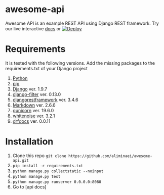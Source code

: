 # awesome-api
Awesome API is an example REST API using Django REST framework.
Try our live interactive [docs] or [![Deploy](https://www.herokucdn.com/deploy/button.svg)](https://heroku.com/deploy)


Requirements
============

It is tested with the following versions. Add the missing packages to the requirements.txt of your Django project 

1. [Python]
2. [pip]
3. [Django] ver. 1.9.7
4. [django-filter] ver. 0.13.0
5. [djangorestframework] ver. 3.4.6
6. [Markdown] ver. 2.6.6
7. [gunicorn] ver. 19.6.0
8. [whitenoise] ver. 3.2.1
9. [drfdocs] ver. 0.0.11

Installation
============

1. Clone this repo `git clone https://github.com/aliminaei/awesome-api.git`
2. `pip install -r requirements.txt`
3. `python manage.py collectstatic --noinput`
4. `python manage.py test`
5. `python manage.py runserver 0.0.0.0:8080`
6. Go to [api docs]

[Python]: https://www.python.org/download/releases/2.7/ "Python 2.7"
[pip]: https://pypi.python.org/pypi/pip "pip"
[django]: https://www.djangoproject.com/ "Django==1.9.7"
[django-filter]: http://django-filter.readthedocs.io/en/latest/usage.html "django-filter"
[djangorestframework]: http://www.django-rest-framework.org/ "djangorestframework"
[Markdown]: https://pypi.python.org/pypi/Markdown/ "Markdown"
[gunicorn]: http://gunicorn.org/ "gunicorn"
[pi docs]: http://127.0.0.1:8080/docs/ "http://127.0.0.1:8080/docs/"
[whitenoise]: https://pypi.python.org/pypi/whitenoise "whitenoise"
[drfdocs]: http://drfdocs.com/ "drfdocs"
[docs]: http://awesome-api.herokuapp.com/docs "docs"

